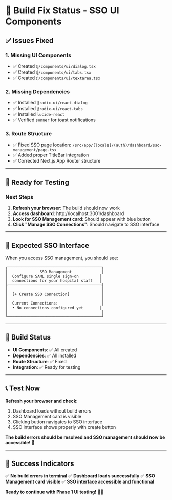# 🔧 Build Fix Status - SSO UI Components

## ✅ **Issues Fixed**

### **1. Missing UI Components**
- ✅ Created `@/components/ui/dialog.tsx`
- ✅ Created `@/components/ui/tabs.tsx`
- ✅ Created `@/components/ui/textarea.tsx`

### **2. Missing Dependencies**
- ✅ Installed `@radix-ui/react-dialog`
- ✅ Installed `@radix-ui/react-tabs`
- ✅ Installed `lucide-react`
- ✅ Verified `sonner` for toast notifications

### **3. Route Structure**
- ✅ Fixed SSO page location: `/src/app/[locale]/(auth)/dashboard/sso-management/page.tsx`
- ✅ Added proper TitleBar integration
- ✅ Corrected Next.js App Router structure

---

## 🚀 **Ready for Testing**

### **Next Steps**
1. **Refresh your browser**: The build should now work
2. **Access dashboard**: http://localhost:3001/dashboard
3. **Look for SSO Management card**: Should appear with blue button
4. **Click "Manage SSO Connections"**: Should navigate to SSO interface

---

## 🎯 **Expected SSO Interface**

When you access SSO management, you should see:

```
┌─────────────────────────────────────────┐
│              SSO Management             │
│  Configure SAML single sign-on         │
│  connections for your hospital staff   │
├─────────────────────────────────────────┤
│                                         │
│  [+ Create SSO Connection]              │
│                                         │
│  Current Connections:                   │
│  • No connections configured yet       │
│                                         │
└─────────────────────────────────────────┘
```

---

## 🔧 **Build Status**

- **UI Components**: ✅ All created
- **Dependencies**: ✅ All installed
- **Route Structure**: ✅ Fixed
- **Integration**: ✅ Ready for testing

---

## 📞 **Test Now**

**Refresh your browser and check**:
1. Dashboard loads without build errors
2. SSO Management card is visible
3. Clicking button navigates to SSO interface
4. SSO interface shows properly with create button

**The build errors should be resolved and SSO management should now be accessible!** 🚀

---

## 🎉 **Success Indicators**

✅ **No build errors in terminal**
✅ **Dashboard loads successfully**
✅ **SSO Management card visible**
✅ **SSO interface accessible and functional**

**Ready to continue with Phase 1 UI testing!** 🏥✨
